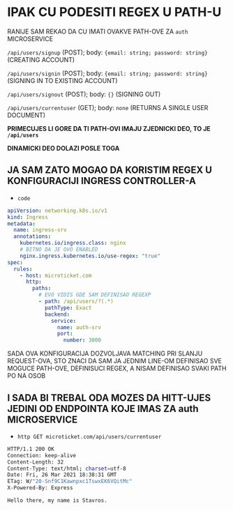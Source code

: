 # IPAK CU PODESITI REGEX U PATH-U

RANIJE SAM REKAO DA CU IMATI OVAKVE PATH-OVE ZA `auth` MICROSERVICE

`/api/users/signup` (POST); body: `{email: string; password: string}` (CREATING ACCOUNT)

`/api/users/signin` (POST); body: `{email: string; password: string}` (SIGNING IN TO EXISTING ACCOUNT)

`/api/users/signout` (POST); body: `{}` (SIGNING OUT)

`/api/users/currentuser` (GET); body: `none` (RETURNS A SINGLE USER DOCUMENT)

**PRIMECUJES LI GORE DA TI PATH-OVI IMAJU ZJEDNICKI DEO, TO JE `/api/users`**

**DINAMICKI DEO DOLAZI POSLE TOGA**

## JA SAM ZATO MOGAO DA KORISTIM REGEX U KONFIGURACIJI INGRESS CONTROLLER-A

- `code `

```yaml
apiVersion: networking.k8s.io/v1
kind: Ingress
metadata:
  name: ingress-srv
  annotations:
    kubernetes.io/ingress.class: nginx
    # BITNO DA JE OVO ENABLED
    nginx.ingress.kubernetes.io/use-regex: "true"
spec:
  rules:
    - host: microticket.com
      http:
        paths:
          # EVO VIDIS GDE SAM DEFINISAO REGEXP
          - path: /api/users/?(.*)
            pathType: Exact
            backend:
              service:
                name: auth-srv
                port:
                  number: 3000

```

SADA OVA KONFIGURACIJA DOZVOLJAVA MATCHING PRI SLANJU REQUEST-OVA, STO ZNACI DA SAM JA JEDNIM LINE-OM DEFINISAO SVE MOGUCE PATH-OVE, DEFINISUCI REGEX, A NISAM DEFINISAO SVAKI PATH PO NA OSOB

## I SADA BI TREBAL ODA MOZES DA HITT-UJES JEDINI OD ENDPOINTA KOJE IMAS ZA auth MICROSERVICE

- `http GET microticket.com/api/users/currentuser`

```zsh
HTTP/1.1 200 OK
Connection: keep-alive
Content-Length: 32
Content-Type: text/html; charset=utf-8
Date: Fri, 26 Mar 2021 18:38:31 GMT
ETag: W/"20-Snf9C1Kawnpxc1TswxEK6VQitMc"
X-Powered-By: Express

Hello there, my name is Stavros.
```
